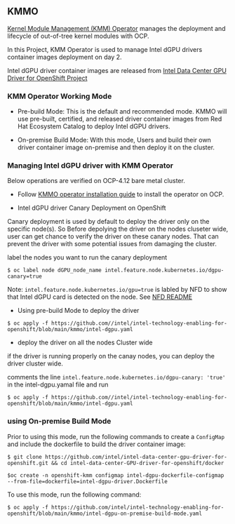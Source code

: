## KMMO
[Kernel Module Management (KMM) Operator](https://github.com/rh-ecosystem-edge/kernel-module-management) manages the deployment and lifecycle of out-of-tree kernel modules with OCP.

In this Project, KMM Operator is used to manage Intel dGPU drivers container images deployment on day 2.

Intel dGPU driver container images are released from [Intel Data Center GPU Driver for OpenShift Project](https://github.com/intel/intel-data-center-gpu-driver-for-openshift/tree/main/release#intel-data-center-gpu-driver-container-images-for-openshift-release)

### KMM Operator Working Mode 

* Pre-build Mode: This is the default and recommended mode. KMMO will use pre-built, certified, and released driver container images from Red Hat Ecosystem Catalog to deploy Intel dGPU drivers.

* On-premise Build Mode: With this mode, Users and build their own driver container image on-premise and then deploy it on the cluster.

### Managing Intel dGPU driver with KMM Operator

Below operations are verified on OCP-4.12 bare metal cluster.

* Follow [KMMO operator installation guide](https://docs.openshift.com/container-platform/4.12/hardware_enablement/kmm-kernel-module-management.html#kmm-install-using-web-console_kernel-module-management-operator) to install the operator on OCP.

* Intel dGPU driver Canary Deployment on OpenShift

Canary deployment is used by default to deploy the driver only on the specific node(s). So Before depolying the driver on the nodes cluseter wide, user can get chance to verify the driver on these canary nodes. That can prevent the driver with some potential issues from damaging the cluster. 

label the nodes you want to run the canary deployment

```$ oc label node dGPU_node_name intel.feature.node.kubernetes.io/dgpu-canary=true```

Note: `intel.feature.node.kubernetes.io/gpu=true` is labled by NFD to show that Intel dGPU card is detected on the node. See [NFD README](/nfd/README.md)

* Using pre-build Mode to deploy the driver

```$ oc apply -f https://github.com//intel/intel-technology-enabling-for-openshift/blob/main/kmmo/intel-dgpu.yaml```

* deploy the driver on all the nodes Cluster wide

if the driver is running properly on the canay nodes, you can deploy the driver cluster wide.

comments the line `intel.feature.node.kubernetes.io/dgpu-canary: 'true'` in the intel-dgpu.yamal file and run

```$ oc apply -f https://github.com//intel/intel-technology-enabling-for-openshift/blob/main/kmmo/intel-dgpu.yaml```

### using On-premise Build Mode

Prior to using this mode, run the following commands to create a `ConfigMap` and include the dockerfile to build the driver container image:

```$ git clone https://github.com/intel/intel-data-center-gpu-driver-for-openshift.git && cd intel-data-center-GPU-driver-for-openshift/docker```

```$oc create -n openshift-kmm configmap intel-dgpu-dockerfile-configmap --from-file=dockerfile=intel-dgpu-driver.Dockerfile```

To use this mode, run the following command:

```$ oc apply -f https://github.com/intel/intel-technology-enabling-for-openshift/blob/main/kmmo/intel-dgpu-on-premise-build-mode.yaml```
